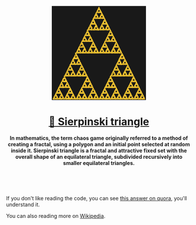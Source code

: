 <div align="center">
	<img 
		src="https://github.com/zeyadetman/chaos/blob/master/image.png" 
		width="256" 
		height="256">
	<h1><a href="https://zeyadetman.github.io/sierpinski-triangle">📐 Sierpinski triangle</a></h1>
	<p>
		<b>In mathematics, the term chaos game originally referred to a method of creating a fractal, using a polygon and an initial point selected at random inside it.
		Sierpinski triangle is a fractal and attractive fixed set with the overall shape of an equilateral triangle, subdivided recursively into smaller equilateral triangles. 
		</b>
	</p>
	<br>
	<br>
	<br>
</div>

If you don't like reading the code, you can see [this answer on quora](https://www.quora.com/What-are-some-mind-blowing-facts-that-sound-like-BS-but-are-actually-true/answer/David-Prifti-1?ch=1&share=6bae8bf8&srid=CP3m&fbclid=IwAR1EMDHBuiBZwKQAWolhHFaEyT9eG--2FW6pD3u3IP929CekwSMN3JL38XQ), you'll understand it.

You can also reading more on [Wikipedia](https://en.wikipedia.org/wiki/Sierpinski_triangle).
